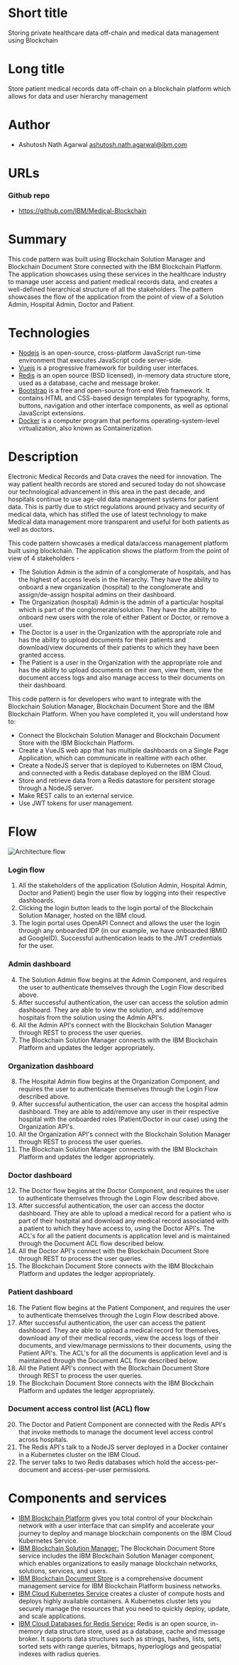 # Short title

Storing private healthcare data off-chain and medical data management using Blockchain

# Long title

Store patient medical records data off-chain on a blockchain platform which allows for data and user hierarchy management

# Author

* Ashutosh Nath Agarwal <ashutosh.nath.agarwal@ibm.com>

# URLs

### Github repo

* https://github.com/IBM/Medical-Blockchain

# Summary

This code pattern was built using Blockchain Solution Manager and Blockchain Document Store connected with the IBM Blockchain Platform. The application showcases using these services in the healthcare industry to manage user access and patient medical records data, and creates a well-defined hierarchical structure of all the stakeholders. The pattern showcases the flow of the application from the point of view of a Solution Admin, Hospital Admin, Doctor and Patient.

# Technologies

* [Nodejs](https://www.nodejs.org/) is an open-source, cross-platform JavaScript run-time environment that executes JavaScript code server-side.
* [Vuejs](https://vuejs.org/) is a progressive framework for building user interfaces.
* [Redis](https://redis.io/) is an open source (BSD licensed), in-memory data structure store, used as a database, cache and message broker.
* [Bootstrap](https://getbootstrap.com/) is a free and open-source front-end Web framework. It contains HTML and CSS-based design templates for typography, forms, buttons, navigation and other interface components, as well as optional JavaScript extensions.
* [Docker](https://www.docker.com/) is a computer program that performs operating-system-level virtualization, also known as Containerization.

# Description

Electronic Medical Records and Data craves the need for innovation. The way patient health records are stored and secured today do not showcase our technological advancement in this area in the past decade, and hospitals continue to use age-old data management systems for patient data. This is partly due to strict regulations around privacy and security of medical data, which has stifled the use of latest technology to make Medical data management more transparent and useful for both patients as well as doctors.

This code pattern showcases a medical data/access management platform built using blockchain. The application shows the platform from the point of view of 4 stakeholders -
* The Solution Admin is the admin of a conglomerate of hospitals, and has the highest of access levels in the hierarchy. They have the ability to onboard a new organization (hospital) to the conglomerate and assign/de-assign hospital admins on their dashboard.
* The Organization (hospital) Admin is the admin of a particular hospital which is part of the conglomerate/solution. They have the abiltity to onboard new users with the role of either Patient or Doctor, or remove a user.
* The Doctor is a user in the Organization with the appropriate role and has the ability to upload documents for their patients and download/view documents of their patients to which they have been granted access.
* The Patient is a user in the Organization with the appropriate role and has the ability to upload documents on their own, view them, view the document access logs and also manage access to their documents on their dashboard.

This code pattern is for developers who want to integrate with the Blockchain Solution Manager, Blockchain Document Store and the IBM Blockchain Platform. When you have completed it, you will understand how to:

* Connect the Blockchain Solution Manager and Blockchain Document Store with the IBM Blockchain Platform.
* Create a VueJS web app that has multiple dashboards on a Single Page Application, which can communicate in realtime with each other.
* Create a NodeJS server that is deployed to Kubernetes on IBM Cloud, and connected with a Redis database deployed on the IBM Cloud.
* Store and retrieve data from a Redis datastore for persitent storage through a NodeJS server.
* Make REST calls to an external service.
* Use JWT tokens for user management.

# Flow

![Architecture flow](https://github.com/IBM/Medical-Blockchain/docs/doc-images/arch-flow.png?raw=true)

### Login flow
1. All the stakeholders of the application (Solution Admin, Hospital Admin, Doctor and Patient) begin the user flow by logging into their respective dashboards.
2. Clicking the login button leads to the login portal of the Blockchain Solution Manager, hosted on the IBM cloud.
3. The login portal uses OpenAPI Connect and allows the user the login through any onboarded IDP (in our example, we have onboarded IBMID ad GoogleID). Successful authentication leads to the JWT credentials for the user.

### Admin dashboard
4. The Solution Admin flow begins at the Admin Component, and requires the user to authenticate themselves through the Login Flow described above.
5. After successful authentication, the user can access the solution admin dashboard. They are able to view the solution, and add/remove hospitals from the solution using the Admin API's.
6. All the Admin API's connect with the Blockchain Solution Manager through REST to process the user queries.
7. The Blockchain Solution Manager connects with the IBM Blockchain Platform and updates the ledger appropriately.

### Organization dashboard
8. The Hospital Admin flow begins at the Organization Component, and requires the user to authenticate themselves through the Login Flow described above.
9. After successful authentication, the user can access the hospital admin dashboard. They are able to add/remove any user in their respective hospital with the onboarded roles (Patient/Doctor in our case) using the Organization API's.
10. All the Organization API's connect with the Blockchain Solution Manager through REST to process the user queries.
11. The Blockchain Solution Manager connects with the IBM Blockchain Platform and updates the ledger appropriately.

### Doctor dashboard
12. The Doctor flow begins at the Doctor Component, and requires the user to authenticate themselves through the Login Flow described above.
13. After successful authentication, the user can access the doctor dashboard. They are able to upload a medical record for a patient who is part of their hostpital and download any medical record associated with a patient to which they have access to, using the Doctor API's. The ACL's for all the patient documents is application level and is maintained through the Document ACL flow described below.
14. All the Doctor API's connect with the Blockchain Document Store through REST to process the user queries.
15. The Blockchain Document Store connects with the IBM Blockchain Platform and updates the ledger appropriately.

### Patient dashboard
16. The Patient flow begins at the Patient Component, and requires the user to authenticate themselves through the Login Flow described above.
17. After successful authentication, the user can access the patient dashboard. They are able to upload a medical record for themselves, download any of their medical records, view the access logs of their documents, and view/manage permissions to their documents, using the Patient API's. The ACL's for all the documents is application level and is maintained through the Document ACL flow described below.
18. All the Patient API's connect with the Blockchain Document Store through REST to process the user queries.
19. The Blockchain Document Store connects with the IBM Blockchain Platform and updates the ledger appropriately.

### Document access control list (ACL) flow
20. The Doctor and Patient Component are connected with the Redis API's that invoke methods to manage the document level access control across hospitals.
21. The Redis API's talk to a NodeJS server deployed in a Docker container in a Kubernetes cluster on the IBM Cloud.
22. The server talks to two Redis databases which hold the access-per-document and access-per-user permissions.

# Components and services

+ [IBM Blockchain Platform](https://console.bluemix.net/docs/services/blockchain/howto/ibp-v2-deploy-iks.html#ibp-v2-deploy-iks) gives you total control of your blockchain network with a user interface that can simplify and accelerate your journey to deploy and manage blockchain components on the IBM Cloud Kubernetes Service.
+ [IBM Blockchain Solution Manager:]() The Blockchain Document Store service includes the IBM Blockchain Solution Manager component, which enables organizations to easily manage blockchain networks, solutions, services, and users.
+ [IBM Blockchain Document Store]() is a comprehensive document management service for IBM Blockchain Platform business networks.
+ [IBM Cloud Kubernetes Service](https://www.ibm.com/cloud/container-service) creates a cluster of compute hosts and deploys highly available containers. A Kubernetes cluster lets you securely manage the resources that you need to quickly deploy, update, and scale applications.
+ [IBM Cloud Databases for Redis Service:](https://console.bluemix.net/catalog/services/databases-for-redis) Redis is an open source, in-memory data structure store, used as a database, cache and message broker. It supports data structures such as strings, hashes, lists, sets, sorted sets with range queries, bitmaps, hyperloglogs and geospatial indexes with radius queries.
